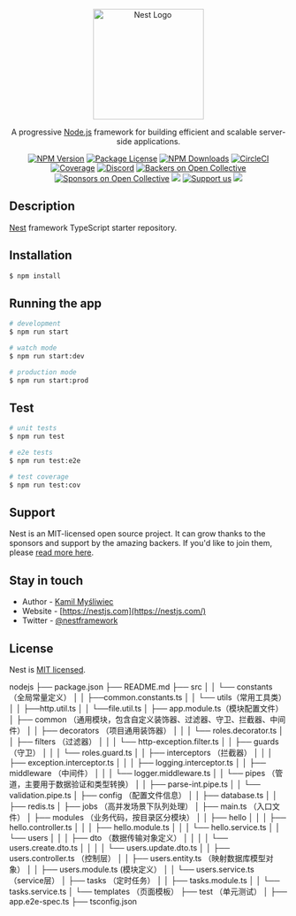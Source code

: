 <p align="center">
  <a href="http://nestjs.com/" target="blank"><img src="https://nestjs.com/img/logo-small.svg" width="200" alt="Nest Logo" /></a>
</p>

[circleci-image]: https://img.shields.io/circleci/build/github/nestjs/nest/master?token=abc123def456
[circleci-url]: https://circleci.com/gh/nestjs/nest

  <p align="center">A progressive <a href="http://nodejs.org" target="_blank">Node.js</a> framework for building efficient and scalable server-side applications.</p>
    <p align="center">
<a href="https://www.npmjs.com/~nestjscore" target="_blank"><img src="https://img.shields.io/npm/v/@nestjs/core.svg" alt="NPM Version" /></a>
<a href="https://www.npmjs.com/~nestjscore" target="_blank"><img src="https://img.shields.io/npm/l/@nestjs/core.svg" alt="Package License" /></a>
<a href="https://www.npmjs.com/~nestjscore" target="_blank"><img src="https://img.shields.io/npm/dm/@nestjs/common.svg" alt="NPM Downloads" /></a>
<a href="https://circleci.com/gh/nestjs/nest" target="_blank"><img src="https://img.shields.io/circleci/build/github/nestjs/nest/master" alt="CircleCI" /></a>
<a href="https://coveralls.io/github/nestjs/nest?branch=master" target="_blank"><img src="https://coveralls.io/repos/github/nestjs/nest/badge.svg?branch=master#9" alt="Coverage" /></a>
<a href="https://discord.gg/G7Qnnhy" target="_blank"><img src="https://img.shields.io/badge/discord-online-brightgreen.svg" alt="Discord"/></a>
<a href="https://opencollective.com/nest#backer" target="_blank"><img src="https://opencollective.com/nest/backers/badge.svg" alt="Backers on Open Collective" /></a>
<a href="https://opencollective.com/nest#sponsor" target="_blank"><img src="https://opencollective.com/nest/sponsors/badge.svg" alt="Sponsors on Open Collective" /></a>
  <a href="https://paypal.me/kamilmysliwiec" target="_blank"><img src="https://img.shields.io/badge/Donate-PayPal-ff3f59.svg"/></a>
    <a href="https://opencollective.com/nest#sponsor"  target="_blank"><img src="https://img.shields.io/badge/Support%20us-Open%20Collective-41B883.svg" alt="Support us"></a>
  <a href="https://twitter.com/nestframework" target="_blank"><img src="https://img.shields.io/twitter/follow/nestframework.svg?style=social&label=Follow"></a>
</p>
  <!--[![Backers on Open Collective](https://opencollective.com/nest/backers/badge.svg)](https://opencollective.com/nest#backer)
  [![Sponsors on Open Collective](https://opencollective.com/nest/sponsors/badge.svg)](https://opencollective.com/nest#sponsor)-->

## Description

[Nest](https://github.com/nestjs/nest) framework TypeScript starter repository.

## Installation

```bash
$ npm install
```

## Running the app

```bash
# development
$ npm run start

# watch mode
$ npm run start:dev

# production mode
$ npm run start:prod
```

## Test

```bash
# unit tests
$ npm run test

# e2e tests
$ npm run test:e2e

# test coverage
$ npm run test:cov
```

## Support

Nest is an MIT-licensed open source project. It can grow thanks to the sponsors and support by the amazing backers. If you'd like to join them, please [read more here](https://docs.nestjs.com/support).

## Stay in touch

- Author - [Kamil Myśliwiec](https://kamilmysliwiec.com)
- Website - [https://nestjs.com](https://nestjs.com/)
- Twitter - [@nestframework](https://twitter.com/nestframework)

## License

Nest is [MIT licensed](LICENSE).

nodejs
├── package.json
├── README.md
├── src
│   │   └── constants（全局常量定义）
│   │       ├──common.constants.ts
│   │   └── utils（常用工具类）
│   │       ├──http.util.ts
│   │       └──file.util.ts
│   ├── app.module.ts（模块配置文件）
│   ├── common （通用模块，包含自定义装饰器、过滤器、守卫、拦截器、中间件）
│   │   ├── decorators （项目通用装饰器）
│   │   │   └── roles.decorator.ts
│   │   ├── filters （过滤器）
│   │   │   └── http-exception.filter.ts
│   │   ├── guards （守卫）
│   │   │   └── roles.guard.ts
│   │   ├── interceptors （拦截器）
│   │   │   ├── exception.interceptor.ts
│   │   │   ├── logging.interceptor.ts
│   │   ├── middleware （中间件）
│   │   │   └── logger.middleware.ts
│   │   └── pipes （管道，主要用于数据验证和类型转换）
│   │       ├── parse-int.pipe.ts
│   │       └── validation.pipe.ts
│   ├── config （配置文件信息）
│   │   ├── database.ts
│   │   ├── redis.ts
│   ├── jobs （高并发场景下队列处理）
│   ├── main.ts （入口文件）
│   ├── modules （业务代码，按目录区分模块）
│   │   ├── hello
│   │   │   ├── hello.controller.ts
│   │   │   ├── hello.module.ts
│   │   │   └── hello.service.ts
│   │   └── users
│   │   │   ├── dto （数据传输对象定义）
│   │   │   │   └── users.create.dto.ts
│   │   │   │   └── users.update.dto.ts
│   │       ├── users.controller.ts （控制层）
│   │       ├── users.entity.ts （映射数据库模型对象）
│   │       ├── users.module.ts (模块定义）
│   │       └── users.service.ts （service层）
│   ├── tasks （定时任务）
│   │   ├── tasks.module.ts
│   │   └── tasks.service.ts
│   └── templates （页面模板）
├── test （单元测试）
│   ├── app.e2e-spec.ts
├── tsconfig.json

